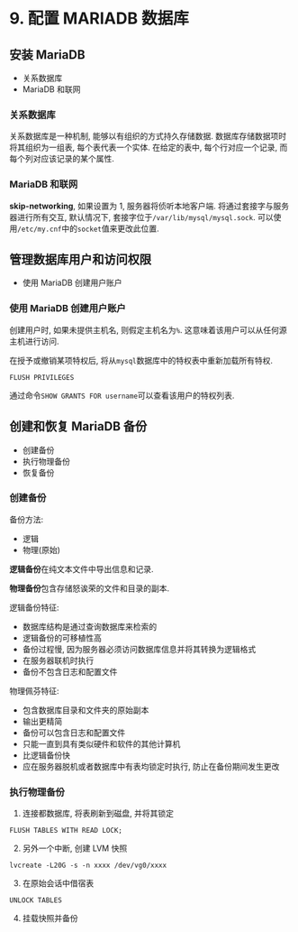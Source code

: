 # 9. 配置 MARIADB 数据库

## 安装 MariaDB

* 关系数据库
* MariaDB 和联网

### 关系数据库

关系数据库是一种机制, 能够以有组织的方式持久存储数据. 数据库存储数据项时将其组织为一组表, 每个表代表一个实体. 在给定的表中, 每个行对应一个记录, 而每个列对应该记录的某个属性.

### MariaDB 和联网

**skip-networking**, 如果设置为 1, 服务器将侦听本地客户端. 将通过套接字与服务器进行所有交互, 默认情况下, 套接字位于`/var/lib/mysql/mysql.sock`. 可以使用`/etc/my.cnf`中的`socket`值来更改此位置.

## 管理数据库用户和访问权限

* 使用 MariaDB 创建用户账户

### 使用 MariaDB 创建用户账户

创建用户时, 如果未提供主机名, 则假定主机名为`%`. 这意味着该用户可以从任何源主机进行访问.

在授予或撤销某项特权后, 将从`mysql`数据库中的特权表中重新加载所有特权.

```mysql
FLUSH PRIVILEGES
```

通过命令`SHOW GRANTS FOR username`可以查看该用户的特权列表.

## 创建和恢复 MariaDB 备份

* 创建备份
* 执行物理备份
* 恢复备份

### 创建备份

备份方法:

* 逻辑
* 物理(原始)

**逻辑备份**在纯文本文件中导出信息和记录.

**物理备份**包含存储怒诶荣的文件和目录的副本.

逻辑备份特征:

* 数据库结构是通过查询数据库来检索的
* 逻辑备份的可移植性高
* 备份过程慢, 因为服务器必须访问数据库信息并将其转换为逻辑格式
* 在服务器联机时执行
* 备份不包含日志和配置文件

物理佩芬特征:

* 包含数据库目录和文件夹的原始副本
* 输出更精简
* 备份可以包含日志和配置文件
* 只能一直到具有类似硬件和软件的其他计算机
* 比逻辑备份快
* 应在服务器脱机或者数据库中有表均锁定时执行, 防止在备份期间发生更改

### 执行物理备份 

1. 连接都数据库, 将表刷新到磁盘, 并将其锁定

```
FLUSH TABLES WITH READ LOCK;
```

2. 另外一个中断, 创建 LVM 快照

```
lvcreate -L20G -s -n xxxx /dev/vg0/xxxx
```

3. 在原始会话中借宿表

```
UNLOCK TABLES
```

4. 挂载快照并备份

